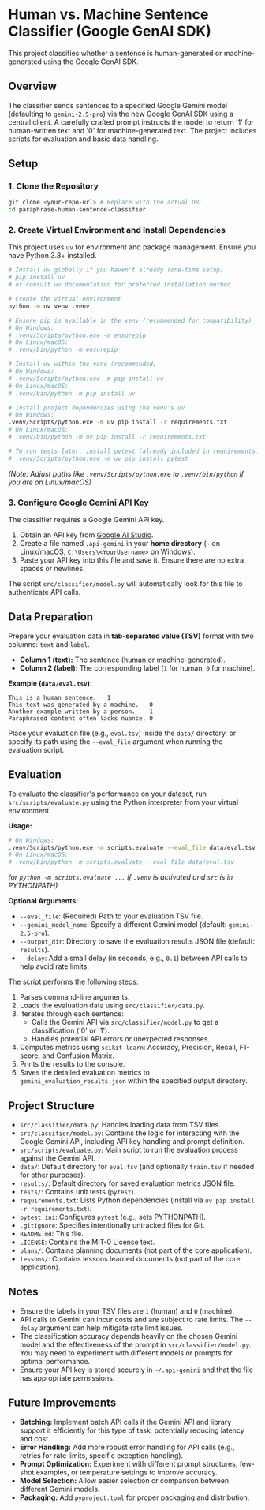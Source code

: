 # Human vs. Machine Sentence Classifier (Google GenAI SDK)

This project classifies whether a sentence is human-generated or machine-generated using the Google GenAI SDK.

## Overview

The classifier sends sentences to a specified Google Gemini model (defaulting to `gemini-2.5-pro`) via the new Google GenAI SDK using a central client. A carefully crafted prompt instructs the model to return '1' for human-written text and '0' for machine-generated text. The project includes scripts for evaluation and basic data handling.

## Setup

### 1. Clone the Repository

```bash
git clone <your-repo-url> # Replace with the actual URL
cd paraphrase-human-sentence-classifier
```

### 2. Create Virtual Environment and Install Dependencies

This project uses `uv` for environment and package management. Ensure you have Python 3.8+ installed.

```bash
# Install uv globally if you haven't already (one-time setup)
# pip install uv
# or consult uv documentation for preferred installation method

# Create the virtual environment
python -m uv venv .venv

# Ensure pip is available in the venv (recommended for compatibility)
# On Windows:
# .venv/Scripts/python.exe -m ensurepip
# On Linux/macOS:
# .venv/bin/python -m ensurepip

# Install uv within the venv (recommended)
# On Windows:
# .venv/Scripts/python.exe -m pip install uv
# On Linux/macOS:
# .venv/bin/python -m pip install uv

# Install project dependencies using the venv's uv
# On Windows:
.venv/Scripts/python.exe -m uv pip install -r requirements.txt
# On Linux/macOS:
# .venv/bin/python -m uv pip install -r requirements.txt

# To run tests later, install pytest (already included in requirements.txt)
# .venv/Scripts/python.exe -m uv pip install pytest
```
*(Note: Adjust paths like `.venv/Scripts/python.exe` to `.venv/bin/python` if you are on Linux/macOS)*

### 3. Configure Google Gemini API Key

The classifier requires a Google Gemini API key.

1.  Obtain an API key from [Google AI Studio](https://aistudio.google.com/app/apikey).
2.  Create a file named `.api-gemini` in your **home directory** (`~` on Linux/macOS, `C:\Users\<YourUsername>` on Windows).
3.  Paste your API key into this file and save it. Ensure there are no extra spaces or newlines.

The script `src/classifier/model.py` will automatically look for this file to authenticate API calls.

## Data Preparation

Prepare your evaluation data in **tab-separated value (TSV)** format with two columns: `text` and `label`.

-   **Column 1 (text):** The sentence (human or machine-generated).
-   **Column 2 (label):** The corresponding label (`1` for human, `0` for machine).

**Example (`data/eval.tsv`):**

```tsv
This is a human sentence.	1
This text was generated by a machine.	0
Another example written by a person.	1
Paraphrased content often lacks nuance.	0
```

Place your evaluation file (e.g., `eval.tsv`) inside the `data/` directory, or specify its path using the `--eval_file` argument when running the evaluation script.

## Evaluation

To evaluate the classifier's performance on your dataset, run `src/scripts/evaluate.py` using the Python interpreter from your virtual environment.

**Usage:**

```bash
# On Windows:
.venv/Scripts/python.exe -m scripts.evaluate --eval_file data/eval.tsv
# On Linux/macOS:
# .venv/bin/python -m scripts.evaluate --eval_file data/eval.tsv
```
*(or `python -m scripts.evaluate ...` if `.venv` is activated and `src` is in PYTHONPATH)*

**Optional Arguments:**

*   `--eval_file`: (Required) Path to your evaluation TSV file.
*   `--gemini_model_name`: Specify a different Gemini model (default: `gemini-2.5-pro`).
*   `--output_dir`: Directory to save the evaluation results JSON file (default: `results`).
*   `--delay`: Add a small delay (in seconds, e.g., `0.1`) between API calls to help avoid rate limits.

The script performs the following steps:
1.  Parses command-line arguments.
2.  Loads the evaluation data using `src/classifier/data.py`.
3.  Iterates through each sentence:
    *   Calls the Gemini API via `src/classifier/model.py` to get a classification ('0' or '1').
    *   Handles potential API errors or unexpected responses.
4.  Computes metrics using `scikit-learn`: Accuracy, Precision, Recall, F1-score, and Confusion Matrix.
5.  Prints the results to the console.
6.  Saves the detailed evaluation metrics to `gemini_evaluation_results.json` within the specified output directory.

## Project Structure

-   `src/classifier/data.py`: Handles loading data from TSV files.
-   `src/classifier/model.py`: Contains the logic for interacting with the Google Gemini API, including API key handling and prompt definition.
-   `src/scripts/evaluate.py`: Main script to run the evaluation process against the Gemini API.
-   `data/`: Default directory for `eval.tsv` (and optionally `train.tsv` if needed for other purposes).
-   `results/`: Default directory for saved evaluation metrics JSON file.
-   `tests/`: Contains unit tests (`pytest`).
-   `requirements.txt`: Lists Python dependencies (install via `uv pip install -r requirements.txt`).
-   `pytest.ini`: Configures `pytest` (e.g., sets PYTHONPATH).
-   `.gitignore`: Specifies intentionally untracked files for Git.
-   `README.md`: This file.
-   `LICENSE`: Contains the MIT-0 License text.
-   `plans/`: Contains planning documents (not part of the core application).
-   `lessons/`: Contains lessons learned documents (not part of the core application).


## Notes

-   Ensure the labels in your TSV files are `1` (human) and `0` (machine).
-   API calls to Gemini can incur costs and are subject to rate limits. The `--delay` argument can help mitigate rate limit issues.
-   The classification accuracy depends heavily on the chosen Gemini model and the effectiveness of the prompt in `src/classifier/model.py`. You may need to experiment with different models or prompts for optimal performance.
-   Ensure your API key is stored securely in `~/.api-gemini` and that the file has appropriate permissions.

## Future Improvements

-   **Batching:** Implement batch API calls if the Gemini API and library support it efficiently for this type of task, potentially reducing latency and cost.
-   **Error Handling:** Add more robust error handling for API calls (e.g., retries for rate limits, specific exception handling).
-   **Prompt Optimization:** Experiment with different prompt structures, few-shot examples, or temperature settings to improve accuracy.
-   **Model Selection:** Allow easier selection or comparison between different Gemini models.
-   **Packaging:** Add `pyproject.toml` for proper packaging and distribution.